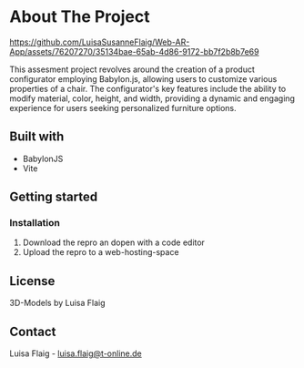 # About The Project

https://github.com/LuisaSusanneFlaig/Web-AR-App/assets/76207270/35134bae-65ab-4d86-9172-bb7f2b8b7e69

This assesment project revolves around the creation of a product configurator employing Babylon.js, allowing users to customize various properties of a chair. The configurator's key features include the ability to modify material, color, height, and width, providing a dynamic and engaging experience for users seeking personalized furniture options.

## Built with

- BabylonJS
- Vite

## Getting started

### Installation

1. Download the repro an dopen with a code editor
2. Upload the repro to a web-hosting-space


## License

3D-Models by Luisa Flaig

## Contact

Luisa Flaig - luisa.flaig@t-online.de
